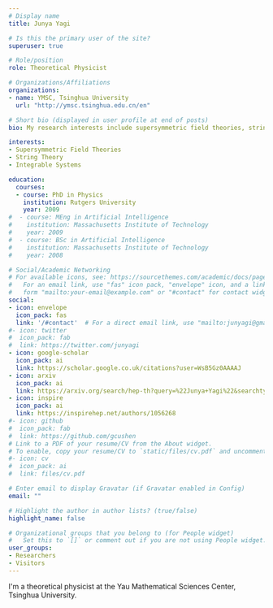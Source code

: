 ```yaml
---
# Display name
title: Junya Yagi

# Is this the primary user of the site?
superuser: true

# Role/position
role: Theoretical Physicist

# Organizations/Affiliations
organizations:
- name: YMSC, Tsinghua University
  url: "http://ymsc.tsinghua.edu.cn/en"

# Short bio (displayed in user profile at end of posts)
bio: My research interests include supersymmetric field theories, string theory and integrable systems.

interests:
- Supersymmetric Field Theories
- String Theory
- Integrable Systems

education:
  courses:
  - course: PhD in Physics
    institution: Rutgers University
    year: 2009
#  - course: MEng in Artificial Intelligence
#    institution: Massachusetts Institute of Technology
#    year: 2009
#  - course: BSc in Artificial Intelligence
#    institution: Massachusetts Institute of Technology
#    year: 2008

# Social/Academic Networking
# For available icons, see: https://sourcethemes.com/academic/docs/page-builder/#icons
#   For an email link, use "fas" icon pack, "envelope" icon, and a link in the
#   form "mailto:your-email@example.com" or "#contact" for contact widget.
social:
- icon: envelope
  icon_pack: fas
  link: '/#contact'  # For a direct email link, use "mailto:junyagi@gmail.com".
#- icon: twitter
#  icon_pack: fab
#  link: https://twitter.com/junyagi
- icon: google-scholar
  icon_pack: ai
  link: https://scholar.google.co.uk/citations?user=WsB5Gz0AAAAJ
- icon: arxiv
  icon_pack: ai
  link: https://arxiv.org/search/hep-th?query=%22Junya+Yagi%22&searchtype=author
- icon: inspire
  icon_pack: ai
  link: https://inspirehep.net/authors/1056268
#- icon: github
#  icon_pack: fab
#  link: https://github.com/gcushen
# Link to a PDF of your resume/CV from the About widget.
# To enable, copy your resume/CV to `static/files/cv.pdf` and uncomment the lines below.
#- icon: cv
#  icon_pack: ai
#  link: files/cv.pdf

# Enter email to display Gravatar (if Gravatar enabled in Config)
email: ""

# Highlight the author in author lists? (true/false)
highlight_name: false

# Organizational groups that you belong to (for People widget)
#   Set this to `[]` or comment out if you are not using People widget.
user_groups:
- Researchers
- Visitors
---
```


I'm a theoretical physicist at the Yau Mathematical Sciences Center, Tsinghua University. 
